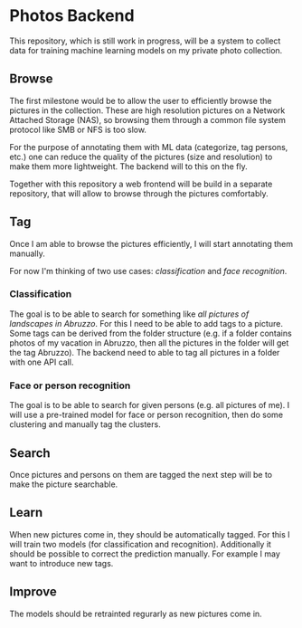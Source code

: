 # Photos Backend

This repository, which is still work in progress, will be a system
to collect data for training machine learning models on my private
photo collection.

## Browse

The first milestone would be to allow the user to efficiently browse
the pictures in the collection. These are high resolution pictures on
a Network Attached Storage (NAS), so browsing them through a common
file system protocol like SMB or NFS is too slow.

For the purpose of annotating them with ML data (categorize,
tag persons, etc.) one can reduce the quality of the pictures
(size and resolution) to make them more lightweight.
The backend will to this on the fly.

Together with this repository a web frontend will be build in a separate
repository, that will allow to browse through the pictures comfortably.

## Tag

Once I am able to browse the pictures efficiently, I will start annotating
them manually.

For now I'm thinking of two use cases: *classification* and *face recognition*.

### Classification

The goal is to be able to search for something like *all pictures of
landscapes in Abruzzo*. For this I need to be able to add tags to a picture.
Some tags can be derived from the folder structure (e.g. if a folder contains
photos of my vacation in Abruzzo, then all the pictures in the folder
will get the tag Abruzzo). The backend need to able to tag all pictures
in a folder with one API call.

### Face or person recognition

The goal is to be able to search for given persons (e.g. all pictures of me).
I will use a pre-trained model for face or person recognition,
then do some clustering and manually tag the clusters.

## Search

Once pictures and persons on them are tagged the next step will be to make
the picture searchable.

## Learn

When new pictures come in, they should be automatically tagged.
For this I will train two models (for classification and recognition).
Additionally it should be possible to correct the prediction manually.
For example I may want to introduce new tags.

## Improve

The models should be retrainted regurarly as new pictures come in.
